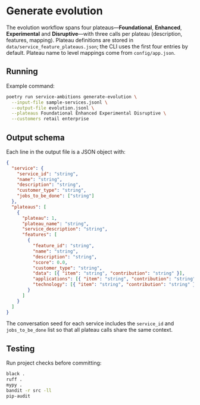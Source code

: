 # Generate evolution

The evolution workflow spans four plateaus—**Foundational**, **Enhanced**,
**Experimental** and **Disruptive**—with three calls per plateau (description,
features, mapping). Plateau definitions are stored in
`data/service_feature_plateaus.json`; the CLI uses the first four entries by
default. Plateau name to level mappings come from `config/app.json`.

## Running

Example command:

```bash
poetry run service-ambitions generate-evolution \
  --input-file sample-services.jsonl \
  --output-file evolution.jsonl \
  --plateaus Foundational Enhanced Experimental Disruptive \
  --customers retail enterprise
```

## Output schema

Each line in the output file is a JSON object with:

```json
{
  "service": {
    "service_id": "string",
    "name": "string",
    "description": "string",
    "customer_type": "string",
    "jobs_to_be_done": ["string"]
  },
  "plateaus": [
    {
      "plateau": 1,
      "plateau_name": "string",
      "service_description": "string",
      "features": [
        {
          "feature_id": "string",
          "name": "string",
          "description": "string",
          "score": 0.0,
          "customer_type": "string",
          "data": [{ "item": "string", "contribution": "string" }],
          "applications": [{ "item": "string", "contribution": "string" }],
          "technology": [{ "item": "string", "contribution": "string" }]
        }
      ]
    }
  ]
}
```

The conversation seed for each service includes the `service_id` and
`jobs_to_be_done` list so that all plateau calls share the same context.

## Testing

Run project checks before committing:

```bash
black .
ruff .
mypy .
bandit -r src -ll
pip-audit
```
